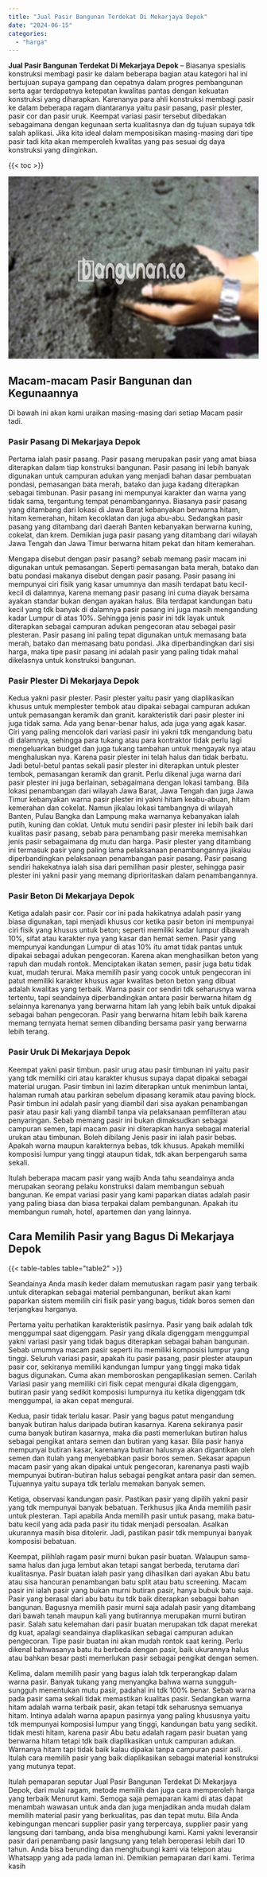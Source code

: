 ```yaml
---
title: "Jual Pasir Bangunan Terdekat Di Mekarjaya Depok"
date: "2024-06-15"
categories: 
  - "harga"
---
```


**Jual Pasir Bangunan Terdekat Di Mekarjaya Depok** – Biasanya spesialis konstruksi membagi pasir ke dalam beberapa bagian atau kategori hal ini bertujuan supaya gampang dan cepatnya dalam progres pembangunan serta agar terdapatnya ketepatan kwalitas pantas dengan kekuatan konstruksi yang diharapkan. Karenanya para ahli konstruksi membagi pasir ke dalam beberapa ragam diantaranya yaitu pasir pasang, pasir plester, pasir cor dan pasir uruk. Keempat variasi pasir tersebut dibedakan sebagaimana dengan kegunaan serta kualitasnya dan dg tujuan supaya tdk salah aplikasi. Jika kita ideal dalam memposisikan masing-masing dari tipe pasir tadi kita akan memperoleh kwalitas yang pas sesuai dg daya konstruksi yang diinginkan.

{{< toc >}}

![Jual Pasir Bangunan Terdekat Di Mekarjaya Depok](/images/jual-pasir-bangunan-54.png)

## Macam-macam Pasir Bangunan dan Kegunaannya

Di bawah ini akan kami uraikan masing-masing dari setiap Macam pasir tadi.

### Pasir Pasang Di Mekarjaya Depok

Pertama ialah pasir pasang. Pasir pasang merupakan pasir yang amat biasa diterapkan dalam tiap konstruksi bangunan. Pasir pasang ini lebih banyak digunakan untuk campuran adukan yang menjadi bahan dasar pembuatan pondasi, pemasangan bata merah, batako dan juga kadang diterapkan sebagai timbunan. Pasir pasang ini mempunyai karakter dan warna yang tidak sama, tergantung tempat penambangannya. Biasanya pasir pasang yang ditambang dari lokasi di Jawa Barat kebanyakan berwarna hitam, hitam kemerahan, hitam kecoklatan dan juga abu-abu. Sedangkan pasir pasang yang ditambang dari daerah Banten kebanyakan berwarna kuning, cokelat, dan krem. Demikian juga pasir pasang yang ditambang dari wilayah Jawa Tengah dan Jawa Timur berwarna hitam pekat dan hitam kemerahan.

Mengapa disebut dengan pasir pasang? sebab memang pasir macam ini digunakan untuk pemasangan. Seperti pemasangan bata merah, batako dan batu pondasi makanya disebut dengan pasir pasang. Pasir pasang ini mempunyai ciri fisik yang kasar umumnya dan masih terdapat batu kecil-kecil di dalamnya, karena memang pasir pasang ini cuma diayak bersama ayakan standar bukan dengan ayakan halus. Bila terdapat kandungan batu kecil yang tdk banyak di dalamnya pasir pasang ini juga masih mengandung kadar Lumpur di atas 10%. Sehingga jenis pasir ini tdk layak untuk diterapkan sebagai campuran adukan pengecoran atau sebagai pasir plesteran. Pasir pasang ini paling tepat digunakan untuk memasang bata merah, batako dan memasang batu pondasi. Jika diperbandingkan dari sisi harga, maka tipe pasir pasang ini adalah pasir yang paling tidak mahal dikelasnya untuk konstruksi bangunan.

### Pasir Plester Di Mekarjaya Depok

Kedua yakni pasir plester. Pasir plester yaitu pasir yang diaplikasikan khusus untuk memplester tembok atau dipakai sebagai campuran adukan untuk pemasangan keramik dan granit. karakteristik dari pasir plester ini juga tidak sama. Ada yang benar-benar halus, ada juga yang agak kasar. Ciri yang paling mencolok dari variasi pasir ini yakni tdk mengandung batu di dalamnya, sehingga para tukang atau para kontraktor tidak perlu lagi mengeluarkan budget dan juga tukang tambahan untuk mengayak nya atau menghaluskan nya. Karena pasir plester ini telah halus dan tidak berbatu. Jadi betul-betul pantas sekali pasir plester ini diterapkan untuk plester tembok, pemasangan keramik dan granit. Perlu dikenal juga warna dari pasir plester ini juga berlainan, sebagaimana dengan lokasi tambang. Bila lokasi penambangan dari wilayah Jawa Barat, Jawa Tengah dan juga Jawa Timur kebanyakan warna pasir plester ini yakni hitam keabu-abuan, hitam kemerahan dan cokelat. Namun jikalau lokasi tambangnya di wilayah Banten, Pulau Bangka dan Lampung maka warnanya kebanyakan ialah putih, kuning dan coklat. Untuk mutu sendiri pasir plester ini lebih baik dari kualitas pasir pasang, sebab para penambang pasir mereka memisahkan jenis pasir sebagaimana dg mutu dan harga. Pasir plester yang ditambang ini termasuk pasir yang paling lama pelaksanaan penambangannya jikalau diperbandingkan pelaksanaan penambangan pasir pasang. Pasir pasang sendiri hakekatnya ialah sisa dari pemilihan pasir plester, sehingga pasir plester ini yakni pasir yang memang diprioritaskan dalam penambangannya.

### Pasir Beton Di Mekarjaya Depok

Ketiga adalah pasir cor. Pasir cor ini pada hakikatnya adalah pasir yang biasa digunakan, tapi menjadi khusus cor ketika pasir beton ini mempunyai ciri fisik yang khusus untuk beton; seperti memiliki kadar lumpur dibawah 10%, sifat atau karakter nya yang kasar dan hemat semen. Pasir yang mempunyai kandungan Lumpur di atas 10% itu amat tidak pantas untuk dipakai sebagai adukan pengecoran. Karena akan menghasilkan beton yang rapuh dan mudah rontok. Menciptakan ikatan semen, pasir juga batu tidak kuat, mudah terurai. Maka memilih pasir yang cocok untuk pengecoran ini patut memiliki karakter khusus agar kwalitas beton beton yang dibuat adalah kwalitas yang terbaik. Warna pasir cor sendiri tdk seharusnya warna tertentu, tapi seandainya diperbandingkan antara pasir berwarna hitam dg selainnya karenanya yang berwarna hitam lah yang lebih baik untuk dipakai sebagai bahan pengecoran. Pasir yang berwarna hitam lebih baik karena memang ternyata hemat semen dibanding bersama pasir yang berwarna lebih terang.

### Pasir Uruk Di Mekarjaya Depok

Keempat yakni pasir timbun. pasir urug atau pasir timbunan ini yaitu pasir yang tdk memiliki ciri atau karakter khusus supaya dapat dipakai sebagai material urugan. Pasir timbun ini lazim diterapkan untuk menimbun lantai, halaman rumah atau parkiran sebelum dipasang keramik atau paving block. Pasir timbun ini adalah pasir yang diambil dari sisa ayakan penambangan pasir atau pasir kali yang diambil tanpa via pelaksanaan pemfilteran atau penyaringan. Sebab memang pasir ini bukan dimaksudkan sebagai campuran semen, tapi macam pasir ini diterapkan hanya sebagai material urukan atau timbunan. Boleh dibilang Jenis pasir ini ialah pasir bebas. Apakah warna maupun karakternya bebas, tdk khusus. Apakah memiliki komposisi lumpur yang tinggi ataupun tidak, tdk akan berpengaruh sama sekali.

Itulah beberapa macam pasir yang wajib Anda tahu seandainya anda merupakan seorang pelaku konstruksi dalam membangun sebuah bangunan. Ke empat variasi pasir yang kami paparkan diatas adalah pasir yang paling biasa dan biasa terpakai dalam pembangunan. Apakah itu membangun rumah, hotel, apartemen dan yang lainnya.

## Cara Memilih Pasir yang Bagus Di Mekarjaya Depok

{{< table-tables table="table2" >}}

Seandainya Anda masih keder dalam memutuskan ragam pasir yang terbaik untuk diterapkan sebagai material pembangunan, berikut akan kami paparkan sistem memilih ciri fisik pasir yang bagus, tidak boros semen dan terjangkau harganya.

Pertama yaitu perhatikan karakteristik pasirnya. Pasir yang baik adalah tdk menggumpal saat digenggam. Pasir yang dikala digenggam menggumpal yakni variasi pasir yang tidak bagus diterapkan sebagai bahan bangunan. Sebab umumnya macam pasir seperti itu memiliki komposisi lumpur yang tinggi. Seluruh variasi pasir, apakah itu pasir pasang, pasir plester ataupun pasir cor, sekiranya memiliki kandungan lumpur yang tinggi maka tidak bagus digunakan. Cuma akan memboroskan pengaplikasian semen. Carilah Variasi pasir yang memiliki ciri fisik cepat mengurai dikala digenggam, butiran pasir yang sedikit komposisi lumpurnya itu ketika digenggam tdk menggumpal, ia akan cepat mengurai.

Kedua, pasir tidak terlalu kasar. Pasir yang bagus patut mengandung banyak butiran halus daripada butiran kasarnya. Karena sekiranya pasir cuma banyak butiran kasarnya, maka dia pasti memerlukan butiran halus sebagai pengikat antara semen dan butiran yang kasar. Bila pasir hanya mempunyai butiran kasar, karenanya butiran halusnya akan digantikan oleh semen dan itulah yang menyebabkan pasir boros semen. Sekasar apapun macam pasir yang akan dipakai untuk pengecoran, karenanya pasti wajib mempunyai butiran-butiran halus sebagai pengikat antara pasir dan semen. Tujuannya yaitu supaya tdk terlalu memakan banyak semen.

Ketiga, observasi kandungan pasir. Pastikan pasir yang dipilih yakni pasir yang tdk mempunyai banyak bebatuan. Terkhusus jika Anda memilih pasir untuk plesteran. Tapi apabila Anda memilih pasir untuk pasang, maka batu-batu kecil yang ada pada pasir itu tidak menjadi persoalan. Asalkan ukurannya masih bisa ditolerir. Jadi, pastikan pasir tdk mempunyai banyak komposisi bebatuan.

Keempat, pilihlah ragam pasir murni bukan pasir buatan. Walaupun sama-sama halus dan juga lembut akan tetapi sangat berbeda, terutama dari kualitasnya. Pasir buatan ialah pasir yang dihasilkan dari ayakan Abu batu atau sisa hancuran penambangan batu split atau batu screening. Macam pasir ini ialah pasir yang bukan murni butiran pasir, hanya bubuk batu saja. Pasir yang berasal dari abu batu itu tdk baik diterapkan sebagai bahan bangunan. Bagusnya memilih pasir murni saja adalah pasir yang ditambang dari bawah tanah maupun kali yang butirannya merupakan murni butiran pasir. Salah satu kelemahan dari pasir buatan merupakan tdk dapat merekat dg kuat, apalagi seandainya diaplikasikan sebagai campuran adukan pengecoran. Tipe pasir buatan ini akan mudah rontok saat kering. Perlu dikenal bahwasanya batu itu berbeda dengan pasir, baik ukurannya halus atau bahkan besar pasti memerlukan pasir sebagai pengikat dengan semen.

Kelima, dalam memilih pasir yang bagus ialah tdk terperangkap dalam warna pasir. Banyak tukang yang menyangka bahwa warna sungguh-sungguh menentukan mutu pasir, padahal ini tdk 100% benar. Sebab warna pada pasir sama sekali tidak memastikan kualitas pasir. Sedangkan warna hitam adalah warna terbaik pasir, akan tetapi tdk seharusnya semuanya hitam. Intinya adalah warna apapun pasirnya yang paling khususnya yaitu tdk mempunyai komposisi lumpur yang tinggi, kandungan batu yang sedikit. tidak mesti hitam, karena pasir Abu batu adalah ragam pasir buatan yang berwarna hitam tetapi tdk baik diaplikasikan untuk campuran adukan. Warnanya hitam tapi tidak baik kalau dipakai tanpa campuran pasir asli. Itulah cara memilih pasir yang baik diaplikasikan sebagai material konstruksi yang mutunya tepat.

Itulah pemaparan seputar Jual Pasir Bangunan Terdekat Di Mekarjaya Depok, dari mulai ragam, metode memilih dan juga cara memperoleh harga yang terbaik Menurut kami. Semoga saja pemaparan kami di atas dapat menambah wawasan untuk anda dan juga menjadikan anda mudah dalam memilih material pasir yang berkualitas, pas dan tepat mutu. Bila Anda kebingungan mencari supplier pasir yang terpercaya, supplier pasir yang langsung dari tambang, anda bisa menghubungi kami. Kami yakni leveransir pasir dari penambang pasir langsung yang telah beroperasi lebih dari 10 tahun. Anda bisa berunding dan menghubungi kami via telepon atau Whatsapp yang ada pada laman ini. Demikian pemaparan dari kami. Terima kasih
